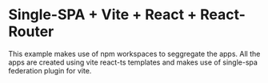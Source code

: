 # Single-SPA + Vite + React + React-Router

This example makes use of npm workspaces to seggregate the apps. All the apps are created using vite react-ts templates and makes use of single-spa federation plugin for vite.
